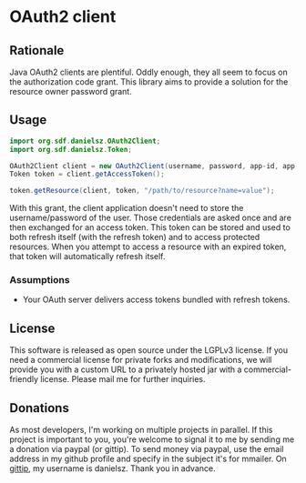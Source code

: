 # OAuth2 client

## Rationale

Java OAuth2 clients are plentiful. Oddly enough, they all seem to focus on the authorization code grant. This library aims to provide a solution for the resource owner password grant. 

## Usage

```java
import org.sdf.danielsz.OAuth2Client;
import org.sdf.danielsz.Token;

OAuth2Client client = new OAuth2Client(username, password, app-id, app-secret, site);
Token token = client.getAccessToken();

token.getResource(client, token, "/path/to/resource?name=value");
```
With this grant, the client application doesn't need to store the username/password of the user. Those credentials are asked once and are then exchanged for an access token.
This token can be stored and used to both refresh itself (with the refresh token) and to access protected resources.
When you attempt to access a resource with an expired token, that token will automatically refresh itself. 

### Assumptions

- Your OAuth server delivers access tokens bundled with refresh tokens.

## License

This software is released as open source under the LGPLv3 license. If you need a commercial license for private forks and modifications, we will provide you with a custom URL to a privately hosted jar with a commercial-friendly license. Please mail me for further inquiries.

## Donations

As most developers, I'm working on multiple projects in parallel. If this project is important to you, you're welcome to signal it to me by sending me a donation via paypal (or gittip). To send money via paypal, use the email address in my github profile and specify in the subject it's for mmailer. On [gittip](http://www.gittip.com/danielsz/ "Gittip"), my username is danielsz. Thank you in advance.
